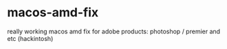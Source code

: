 # macos-amd-fix
really working macos amd fix for adobe products: photoshop / premier and etc (hackintosh)
